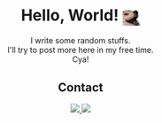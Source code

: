 <h1 align="center"> Hello, World! <img align="center" src="doge.png" width="32px"/></h2>
<p align="center">
I write some random stuffs.<br>
I'll try to post more here in my free time.<br>
Cya!</p>

<h2 align="center">Contact</h2>

<div align="center">
  <a href="https://discord.com/users/891742803791585400">
    <img src="https://img.shields.io/badge/Discord-%235865F2.svg?style=for-the-badge&logo=discord&logoColor=white" />
  </a>
  <a href="https://t.me/Jaogozaydorme">
    <img src="https://img.shields.io/badge/Telegram-2CA5E0?style=for-the-badge&logo=telegram&logoColor=white" />
  </a>
</div>

<!--
[<kbr> ![Discord](https://img.shields.io/badge/Discord-%235865F2.svg?style=for-the-badge&logo=discord&logoColor=white) </kbr>](https://discord.com/users/891742803791585400)
[<kbr> ![Telegram](https://img.shields.io/badge/Telegram-2CA5E0?style=for-the-badge&logo=telegram&logoColor=white) </kbr> ](https://t.me/Jaogozaydorme)
--> 
